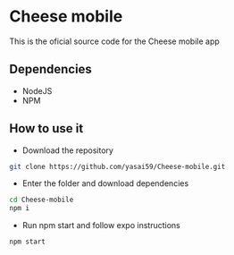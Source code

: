 # Cheese mobile

This is the oficial source code for the Cheese mobile app

## Dependencies

- NodeJS
- NPM

## How to use it

- Download the repository

```bash
git clone https://github.com/yasai59/Cheese-mobile.git
```

- Enter the folder and download dependencies

```bash
cd Cheese-mobile
npm i
```

- Run npm start and follow expo instructions 
```bash
npm start
```